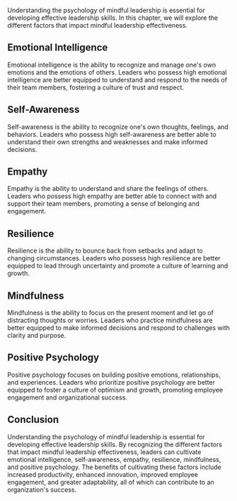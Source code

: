 
Understanding the psychology of mindful leadership is essential for developing effective leadership skills. In this chapter, we will explore the different factors that impact mindful leadership effectiveness.

Emotional Intelligence
----------------------

Emotional intelligence is the ability to recognize and manage one's own emotions and the emotions of others. Leaders who possess high emotional intelligence are better equipped to understand and respond to the needs of their team members, fostering a culture of trust and respect.

Self-Awareness
--------------

Self-awareness is the ability to recognize one's own thoughts, feelings, and behaviors. Leaders who possess high self-awareness are better able to understand their own strengths and weaknesses and make informed decisions.

Empathy
-------

Empathy is the ability to understand and share the feelings of others. Leaders who possess high empathy are better able to connect with and support their team members, promoting a sense of belonging and engagement.

Resilience
----------

Resilience is the ability to bounce back from setbacks and adapt to changing circumstances. Leaders who possess high resilience are better equipped to lead through uncertainty and promote a culture of learning and growth.

Mindfulness
-----------

Mindfulness is the ability to focus on the present moment and let go of distracting thoughts or worries. Leaders who practice mindfulness are better equipped to make informed decisions and respond to challenges with clarity and purpose.

Positive Psychology
-------------------

Positive psychology focuses on building positive emotions, relationships, and experiences. Leaders who prioritize positive psychology are better equipped to foster a culture of optimism and growth, promoting employee engagement and organizational success.

Conclusion
----------

Understanding the psychology of mindful leadership is essential for developing effective leadership skills. By recognizing the different factors that impact mindful leadership effectiveness, leaders can cultivate emotional intelligence, self-awareness, empathy, resilience, mindfulness, and positive psychology. The benefits of cultivating these factors include increased productivity, enhanced innovation, improved employee engagement, and greater adaptability, all of which can contribute to an organization's success.

